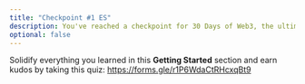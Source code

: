 ```yaml
---
title: "Checkpoint #1 ES"
description: You've reached a checkpoint for 30 Days of Web3, the ultimate online curriculum on full-stsack blockchain development.
optional: false
---
```


Solidify everything you learned in this **Getting Started** section and earn kudos by taking this quiz: https://forms.gle/r1P6WdaCtRHcxqBt9
